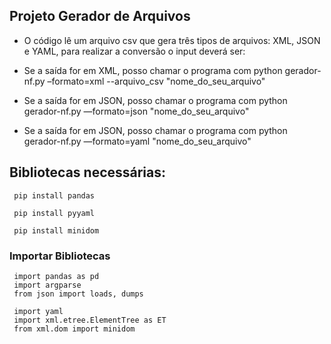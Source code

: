 ## Projeto Gerador de Arquivos

- O código lê um arquivo csv que gera três tipos de arquivos: XML, JSON e YAML, para realizar a conversão o input deverá ser:
 
- Se a saída for em XML, posso chamar o programa com python gerador-nf.py –formato=xml --arquivo_csv "nome_do_seu_arquivo"
 
- Se a saída for em JSON, posso chamar o programa com python gerador-nf.py —formato=json "nome_do_seu_arquivo"
 
- Se a saída for em JSON, posso chamar o programa com python gerador-nf.py —formato=yaml "nome_do_seu_arquivo"


## Bibliotecas necessárias:

```http
 pip install pandas
```

```http
 pip install pyyaml 
```

```http
 pip install minidom
```

### Importar Bibliotecas

```http
 import pandas as pd
 import argparse
 from json import loads, dumps
```

```http
 import yaml
 import xml.etree.ElementTree as ET
 from xml.dom import minidom
```
